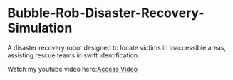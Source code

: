 # Bubble-Rob-Disaster-Recovery-Simulation
A disaster recovery robot designed to locate victims in inaccessible areas, assisting rescue teams in swift identification.

Watch my youtube video here:[Access Video](https://youtu.be/gGBM5xazuSo)
